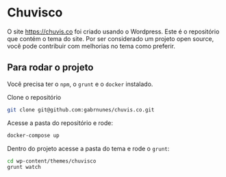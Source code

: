 # Chuvisco

O site https://chuvis.co foi criado usando o Wordpress. Este é o repositório que contém o tema do site. Por ser considerado um projeto open source, você pode contribuir com melhorias no tema como preferir.

## Para rodar o projeto

Você precisa ter o `npm`, o `grunt` e o `docker` instalado.

Clone o repositório

```bash
git clone git@github.com:gabrnunes/chuvis.co.git
```

Acesse a pasta do repositório e rode:

```bash
docker-compose up
```

Dentro do projeto acesse a pasta do tema e rode o `grunt`:

```bash
cd wp-content/themes/chuvisco
grunt watch
```

